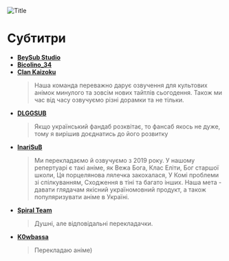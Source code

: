 ![Title](/comms/sub.png)

# Субтитри

- [**BeySub Studio**](https://t.me/beysub_studio)
- [**Bicolino_34**](https://t.me/Bicolino_34)
- [**Clan Kaizoku**](https://t.me/clan_kaizoku)
    > Наша команда переважно дарує озвучення для культових анімок минулого та зовсім нових тайтлів сьогодення. Також ми час від часу озвучуємо різні дорамки та не тільки.
- [**DLGGSUB**](https://t.me/dlggsub)
    > Якщо український фандаб розквітає, то фансаб якось не дуже, тому я вирішив доєднатись до його розвитку
- [**InariSuB**](https://t.me/inarisub)
    > Ми перекладаємо й озвучуємо з 2019 року. У нашому репертуарі є такі аніме, як Вежа Бога, Клас Еліти, Бог старшої школи, Ця порцелянова лялечка закохалася, У Комі проблеми зі спілкуванням, Сходження в тіні та багато інших. Наша мета - давати глядачам якісний україномовний продукт, а також популяризувати аніме в Україні.
- [**Spiral Team**](https://t.me/spiral_team_translations)
    > Душні, але відповідальні перекладачки.
- [**K0wbassa**](https://t.me/k0wbassa)
    > Перекладаю аніме)

